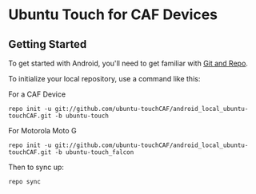 Ubuntu Touch for CAF Devices
===========

Getting Started
---------------

To get started with Android, you'll need to get
familiar with [Git and Repo](http://source.android.com/source/using-repo.html).

To initialize your local repository, use a command like this:

For a CAF Device

    repo init -u git://github.com/ubuntu-touchCAF/android_local_ubuntu-touchCAF.git -b ubuntu-touch

For Motorola Moto G

    repo init -u git://github.com/ubuntu-touchCAF/android_local_ubuntu-touchCAF.git -b ubuntu-touch_falcon

Then to sync up:

    repo sync
